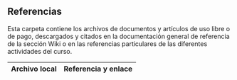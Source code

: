 ## Referencias 

Esta carpeta contiene los archivos de documentos y artículos de uso libre o de pago, descargados y citados en la documentación general de referencia de la sección Wiki o en las referencias particulares de las diferentes actividades del curso. 

| Archivo local                                                             | Referencia y enlace                                    |
|:--------------------------------------------------------------------------|:-------------------------------------------------------|
